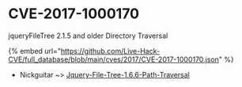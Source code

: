 # CVE-2017-1000170

jqueryFileTree 2.1.5 and older Directory Traversal

{% embed url="https://github.com/Live-Hack-CVE/full_database/blob/main/cves/2017/CVE-2017-1000170.json" %}


* Nickguitar ~> [Jquery-File-Tree-1.6.6-Path-Traversal](https://zeste.alice-snow.ru/2017/database/cve-2017-1000170/jquery-file-tree-1.6.6-path-traversal-nickguitar)